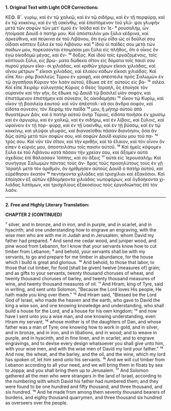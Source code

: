 **1. Original Text with Light OCR Corrections:**

ΚΕΦ. Β´.
γυρίῳ, καὶ ἐν τῷ χαλκῷ, καὶ ἐν τῷ σιδήρῳ, καὶ ἐν τῇ πορφύρᾳ,
καὶ ἐν τῷ κοκκίνῳ, καὶ ἐν τῇ ὑακίνθῳ, καὶ ἐπιστάμενον τοῦ γλύ-
ψαι γλυφὴν μετὰ τῶν σοφῶν τῶν μετ᾿ ἐμοῦ ἐν ᾿Ιούδα καὶ ἐν ᾿Ιε-
⁸ ρουσαλήμ, ὧν ἡτοίμασε Δαυὶδ ὁ πατήρ μου. Καὶ ἀπόστειλόν μοι
ξύλα κέδρινα, καὶ ἀρκεύθινα, καὶ πεύκινα ἐκ τοῦ Λιβάνου, ὅτι ἐγὼ
οἶδα ὡς οἱ δοῦλοί σου οἴδασι κόπτειν ξύλα ἐκ τοῦ Λιβάνου· καὶ
⁹ ἰδοὺ οἱ παῖδές σου μετὰ τῶν παίδων μου, πορεύσονται ἑτοιμάσαι
μοι ξύλα εἰς πλῆθος, ὅτι ὁ οἶκος ὃν ἐγὼ οἰκοδομῶ μέγας, καὶ ἔν-
¹⁰ δοξος. Καὶ ἰδοὺ τοῖς ἐργαζομένοις, τοῖς κόπτουσι ξύλα, εἰς βρώ-
ματα δώδεκα σῖτον εἰς δόματα τοῖς παισί σου πυροῦ χόρων εἴκο-
σι χιλιάδας, καὶ κριθῶν χόρων εἴκοσι χιλιάδας, καὶ οἴνου μέτρων
¹¹ εἴκοσι χιλιάδας, καὶ ἐλαίου κάδων εἴκοσι χιλιάδας. Καὶ εἶπε Χει-
ρὰμ βασιλεὺς Τύρου ἐν γραφῇ, καὶ ἀπέστειλε πρὸς Σαλωμὼν ἐν
τῷ ἀγαπῆσαι Κύριον τὸν λαὸν αὐτοῦ, ἔδωκε σὲ ἐπ᾿ αὐτοὺς εἰς βα-
¹² σιλέα. Καὶ εἶπε Χειράμ· εὐλογητὸς Κύριος ὁ Θεὸς ᾿Ισραήλ, ὃς
ἐποίησε τὸν οὐρανὸν καὶ τὴν γῆν, ὃς ἔδωκε τῷ Δαυὶδ τῷ βασιλεῖ
υἱὸν σοφόν, καὶ ἐπιστάμενον ἐπιστήμην καὶ σύνεσιν, ὃς οἰκοδομήσει
¹³ οἶκον τῷ Κυρίῳ, καὶ οἶκον τῇ βασιλείᾳ ἑαυτοῦ· καὶ νῦν ἀπέσταλ-
κά σοι ἄνδρα σοφόν, καὶ εἰδότα σύνεσιν, τὸν Χειρὰμ τὸν παῖδά
¹⁴ μου, ἢ μήτηρ αὐτοῦ ἀπὸ θυγατέρων Δάν, καὶ ὁ πατὴρ αὐτοῦ ἀνὴρ
Τύριος, εἰδότα ποιῆσαι ἐν χρυσίῳ καὶ ἐν ἀργυρίῳ, καὶ ἐν χαλκῷ,
καὶ ἐν σιδήρῳ, καὶ ἐν λίβοις, καὶ ξύλοις, καὶ ὑφαίνειν ἐν τῇ πορ-
φύρᾳ, καὶ ἐν τῇ ὑακίνθῳ, καὶ ἐν τῇ βύσσῳ, καὶ ἐν τῷ κοκκίνῳ,
καὶ γλύψαι γλυφάς, καὶ διανοεῖσθαι πᾶσαν διανόησιν, ὅσα ἂν δῷς
αὐτῷ μετὰ τῶν σοφῶν σου, καὶ σοφῶν Δαυὶδ κυρίου μου τοῦ πα-
¹⁵ τρός σου. Καὶ νῦν τὸν σῖτον, καὶ τὴν κριθὴν, καὶ τὸ ἔλαιον, καὶ
τὸν οἶνον ὃν εἶπεν ὁ κύριός μου, ἀποστειλάτω τοῖς παισὶν αὐτοῦ.
¹⁶ Καὶ ἡμεῖς κόψομεν ξύλα ἐκ τοῦ Λιβάνου κατὰ πᾶσαν τὴν χρείαν
σου, καὶ ἄξομεν αὐτὰ σχεδίαις ἐπὶ θάλασσαν ᾿Ιόππης, καὶ σὺ ἄξεις
¹⁷ αὐτὰ εἰς ῾Ιερουσαλήμ. Καὶ συνήγαγε Σαλωμὼν πάντας τοὺς ἄν-
δρας τοὺς προσηλύτους τοὺς ἐν γῇ ᾿Ισραὴλ μετὰ τὸν ἀριθμὸν, ὃν
ἠρίθμησεν αὐτοὺς Δαυὶδ ὁ πατὴρ αὐτοῦ, καὶ εὑρέθησαν ἑκατὸν
¹⁸ πεντήκοντα χιλιάδες καὶ τρισχίλιοι καὶ ἑξακόσιοι. Καὶ ἐποίησεν
ἐξ αὐτῶν ἑβδομήκοντα χιλιάδας νωτοφόρων, καὶ ὀγδοήκοντα χι-
λιάδας λατόμων, καὶ τρισχιλίους ἑξακοσίους τοὺς ἐργοδιώκτας
ἐπὶ τὸν λαόν.

---

**2. Free and Highly Literary Translation:**

**CHAPTER 2 (CONTINUED)**

⁷ silver, and in bronze, and in iron, and in purple, and in scarlet, and in hyacinth; and one understanding how to engrave an engraving, with the wise men who are with me in Judah and in Jerusalem, whom David my father had prepared.
⁸ And send me cedar wood, and juniper wood, and pine wood from Lebanon, for I know that your servants know how to cut timber from Lebanon;
⁹ and behold, your servants shall be with my servants, to go and prepare for me timber in abundance, for the house which I build is great and glorious.
¹⁰ And behold, to those that labor, to those that cut timber, for food [shall be given] twelve [measures of] grain; and as gifts to your servants, twenty thousand choruses of wheat, and twenty thousand choruses of barley, and twenty thousand measures of wine, and twenty thousand measures of oil.
¹¹ And Hiram, king of Tyre, said in writing, and sent unto Solomon, "Because the Lord loves His people, He hath made you king over them."
¹² And Hiram said, "Blessed be the Lord God of Israel, who made the heaven and the earth, who gave to David the king a wise son, and one knowing knowledge and understanding, who shall build a house for the Lord, and a house for his own kingdom;
¹³ and now have I sent unto you a wise man, and one knowing understanding, even Hiram my servant,
¹⁴ whose mother is of the daughters of Dan, and whose father was a man of Tyre; one knowing how to work in gold, and in silver, and in bronze, and in iron, and in libations, and in wood; and to weave in purple, and in hyacinth, and in fine linen, and in scarlet; and to engrave engravings, and to devise every design whatsoever you shall give unto him, with your wise men, and with the wise men of David my lord your father."
¹⁵ And now, the wheat, and the barley, and the oil, and the wine, which my lord has spoken of, let him send unto his servants.
¹⁶ And we will cut timber from Lebanon according to all your need, and we will bring them in floats by sea to Joppa; and you shall bring them up to Jerusalem.
¹⁷ And Solomon gathered all the men who were strangers in the land of Israel, according to the numbering with which David his father had numbered them; and they were found to be one hundred and fifty thousand, and three thousand, and six hundred.
¹⁸ And he made from among them seventy thousand bearers of burdens, and eighty thousand quarrymen, and three thousand six hundred as overseers over the people.